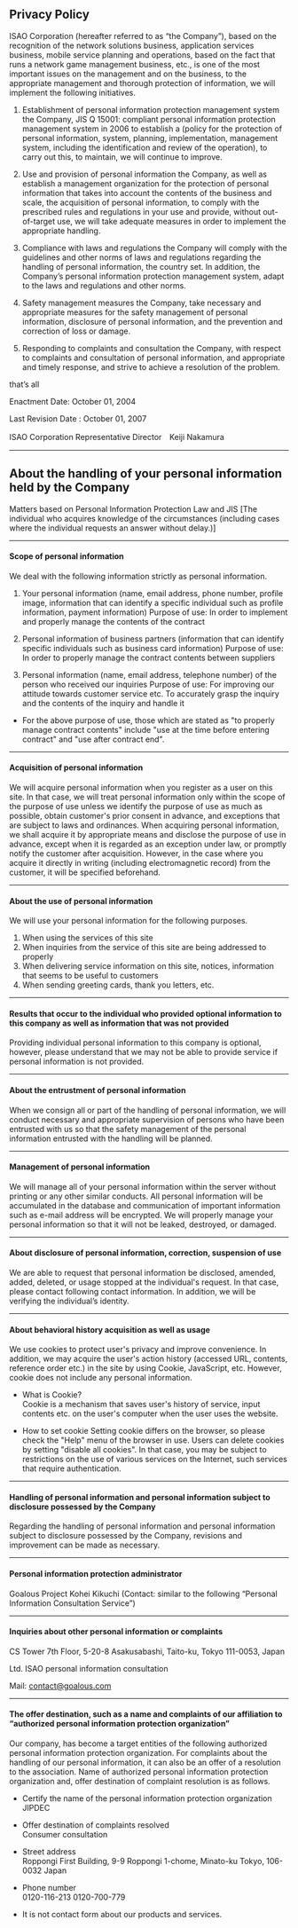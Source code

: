 ## Privacy Policy

ISAO Corporation (hereafter referred to as “the Company”), based on the recognition of the network solutions business, application services business, mobile service planning and operations, based on the fact that runs a network game management business, etc., is one of the most important issues on the management and on the business, to the appropriate management and thorough protection of information, we will implement the following initiatives.

1. Establishment of personal information protection management system
the Company, JIS Q 15001: compliant personal information protection management system in 2006 to establish a (policy for the protection of personal information, system, planning, implementation, management system, including the identification and review of the operation), to carry out this, to maintain, we will continue to improve.

2. Use and provision of personal information
the Company, as well as establish a management organization for the protection of personal information that takes into account the contents of the business and scale, the acquisition of personal information, to comply with the prescribed rules and regulations in your use and provide, without out-of-target use, we will take adequate measures in order to implement the appropriate handling.

3. Compliance with laws and regulations
the Company will comply with the guidelines and other norms of laws and regulations regarding the handling of personal information, the country set. In addition, the Company’s personal information protection management system, adapt to the laws and regulations and other norms.

4. Safety management measures
the Company, take necessary and appropriate measures for the safety management of personal information, disclosure of personal information, and the prevention and correction of loss or damage.

5. Responding to complaints and consultation
the Company, with respect to complaints and consultation of personal information, and appropriate and timely response, and strive to achieve a resolution of the problem.
    
that’s all  



Enactment Date: October 01, 2004    

Last Revision Date : October 01, 2007   

ISAO Corporation Representative Director　Keiji Nakamura 

----

## About the handling of your personal information held by the Company

Matters based on Personal Information Protection Law and JIS [The individual who acquires knowledge of the circumstances (including cases where the individual requests an answer without delay.)]

----

#### Scope of personal information

We deal with the following information strictly as personal information.

1. Your personal information (name, email address, phone number, profile image, information that can identify a specific individual such as profile information, payment information)
Purpose of use: In order to implement and properly manage the contents of the contract

2. Personal information of business partners (information that can identify specific individuals such as business card information)
Purpose of use: In order to properly manage the contract contents between suppliers

3. Personal information (name, email address, telephone number) of the person who received our inquiries
Purpose of use: For improving our attitude towards customer service etc. To accurately grasp the inquiry and the contents of the inquiry and handle it
* For the above purpose of use, those which are stated as "to properly manage contract contents" include "use at the time before entering contract" and "use after contract end".

----

#### Acquisition of personal information

We will acquire personal information when you register as a user on this site. In that case, we will treat personal information only within the scope of the purpose of use unless we identify the purpose of use as much as possible, obtain customer's prior consent in advance, and exceptions that are subject to laws and ordinances.
When acquiring personal information, we shall acquire it by appropriate means and disclose the purpose of use in advance, except when it is regarded as an exception under law, or promptly notify the customer after acquisition. However, in the case where you acquire it directly in writing (including electromagnetic record) from the customer, it will be specified beforehand.

----

#### About the use of personal information

We will use your personal information for the following purposes.
1. When using the services of this site
2. When inquiries from the service of this site are being addressed to properly
3. When delivering service information on this site, notices, information that seems to be useful to customers
4. When sending greeting cards, thank you letters, etc.

----

#### Results that occur to the individual who provided optional information to this company as well as information that was not provided

Providing individual personal information to this company is optional, however, please understand that we may not be able to provide service if personal information is not provided.

----

#### About the entrustment of personal information

When we consign all or part of the handling of personal information, we will conduct necessary and appropriate supervision of persons who have been entrusted with us so that the safety management of the personal information entrusted with the handling will be planned.

----

#### Management of personal information

We will manage all of your personal information within the server without printing or any other similar conducts. All personal information will be accumulated in the database and communication of important information such as e-mail address will be encrypted. We will properly manage your personal information so that it will not be leaked, destroyed, or damaged.

----

#### About disclosure of personal information, correction, suspension of use

We are able to request that personal information be disclosed, amended, added, deleted, or usage stopped at the individual's request. In that case, please contact following contact information. In addition, we will be verifying the individual’s identity.

----

#### About behavioral history acquisition as well as usage

We use cookies to protect user's privacy and improve convenience. In addition, we may acquire the user's action history (accessed URL, contents, reference order etc.) in the site by using Cookie, JavaScript, etc. However, cookie does not include any personal information.

- What is Cookie?   
Cookie is a mechanism that saves user's history of service, input contents etc. on the user's computer when the user uses the website.

- How to set cookie 
Setting cookie differs on the browser, so please check the "Help" menu of the browser in use.
Users can delete cookies by setting "disable all cookies".
In that case, you may be subject to restrictions on the use of various services on the Internet, such services that require authentication.

----

#### Handling of personal information and personal information subject to disclosure possessed by the Company

Regarding the handling of personal information and personal information subject to disclosure possessed by the Company, revisions and improvement can be made as necessary.

----

#### Personal information protection administrator

Goalous Project Kohei Kikuchi (Contact: similar to the following “Personal Information Consultation Service”)

----

#### Inquiries about other personal information or complaints

CS Tower 7th Floor, 5-20-8 Asakusabashi, Taito-ku, Tokyo 111-0053, Japan    

Ltd. ISAO personal information consultation 

Mail: contact@goalous.com

----

#### The offer destination, such as a name and complaints of our affiliation to “authorized personal information protection organization”

Our company, has become a target entities of the following authorized personal information protection organization.
For complaints about the handling of our personal information, it can also be an offer of a resolution to the association.
Name of authorized personal information protection organization and, offer destination of complaint resolution is as follows.

- Certify the name of the personal information protection organization  
JIPDEC

- Offer destination of complaints resolved  
Consumer consultation

- Street address    
Roppongi First Building, 9-9 Roppongi 1-chome, Minato-ku Tokyo, 106-0032 Japan

- Phone number  
0120-116-213
0120-700-779

* It is not contact form about our products and services.